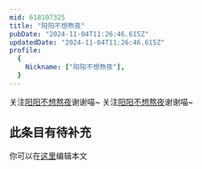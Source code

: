 ```yaml
---
mid: 618107325
title: "阳阳不想熬夜"
pubDate: "2024-11-04T11:26:46.615Z"
updatedDate: "2024-11-04T11:26:46.615Z"
profile:
  {
    Nickname: ["阳阳不想熬夜"],
  }
---
```


关注[阳阳不想熬夜](https://space.bilibili.com/618107325)谢谢喵~ 关注[阳阳不想熬夜](https://space.bilibili.com/618107325)谢谢喵~

## 此条目有待补充
你可以在[这里](https://github.com/Yuhanawa/VTuber.ICU/edit/master/src/content/v/阳阳不想熬夜/index.md)编辑本文
